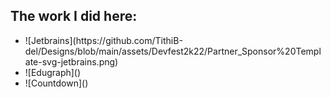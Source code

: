 ## The work I did here:
<ul>
<li> ![Jetbrains](https://github.com/TithiB-del/Designs/blob/main/assets/Devfest2k22/Partner_Sponsor%20Template-svg-jetbrains.png) </li>
<li> ![Edugraph]() </li>
<li> ![Countdown]() </li>
</ul>
